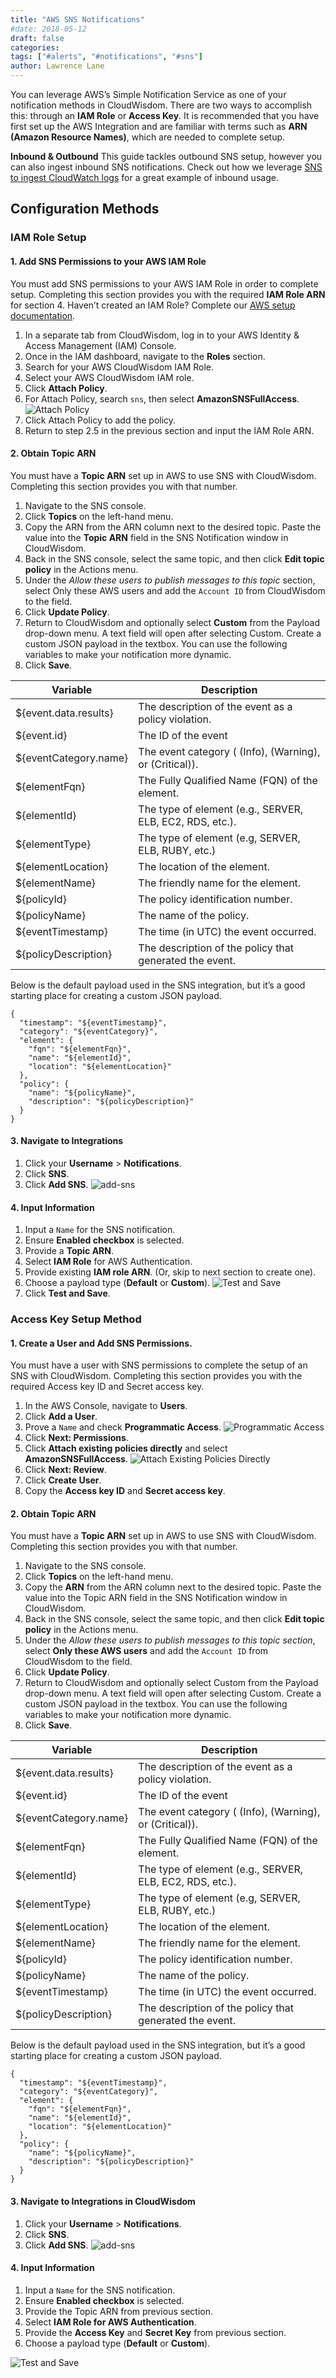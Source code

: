 ```yaml
---
title: "AWS SNS Notifications"
#date: 2018-05-12
draft: false
categories:
tags: ["#alerts", "#notifications", "#sns"]
author: Lawrence Lane
---
```


You can leverage AWS’s Simple Notification Service as one of your notification methods in CloudWisdom. There are two ways to accomplish this: through an **IAM Role** or **Access Key**. It is recommended that you have first set up the AWS Integration and are familiar with terms such as **ARN (Amazon Resource Names)**, which are needed to complete setup.


**Inbound & Outbound**
This guide tackles outbound SNS setup, however you can also ingest inbound SNS notifications. Check out how we leverage [SNS to ingest CloudWatch logs][1] for a great example of inbound usage.

## Configuration Methods

### IAM Role Setup

#### 1. Add SNS Permissions to your AWS IAM Role
You must add SNS permissions to your AWS IAM Role in order to complete setup. Completing this section provides you with the required **IAM Role ARN** for section 4. Haven’t created an IAM Role? Complete our [AWS setup documentation][2].

1. In a separate tab from CloudWisdom, log in to your AWS Identity & Access Management (IAM) Console.
2. Once in the IAM dashboard, navigate to the **Roles** section.
3. Search for your AWS CloudWisdom IAM Role.
4. Select your AWS CloudWisdom IAM role.
5. Click **Attach Policy**.
6. For Attach Policy, search `sns`, then select **AmazonSNSFullAccess**.
![Attach Policy](/images/notifications-aws-sns/attach-policy.png)
7. Click Attach Policy to add the policy.
8. Return to step 2.5 in the previous section and input the IAM Role ARN.

#### 2. Obtain Topic ARN
You must have a **Topic ARN** set up in AWS to use SNS with CloudWisdom. Completing this section provides you with that number.

1. Navigate to the SNS console.
2. Click **Topics** on the left-hand menu.
3. Copy the ARN from the ARN column next to the desired topic. Paste the value into the **Topic ARN** field in the SNS Notification window in CloudWisdom.
4. Back in the SNS console, select the same topic, and then click **Edit topic policy** in the Actions menu.
5. Under the _Allow these users to publish messages to this topic_ section, select Only these AWS users and add the `Account ID` from CloudWisdom to the field.
6. Click **Update Policy**.
7. Return to CloudWisdom and optionally select **Custom** from the Payload drop-down menu. A text field will open after selecting Custom. Create a custom JSON payload in the textbox. You can use the following variables to make your notification more dynamic.
8. Click **Save**.

| Variable              | Description                                              |
|-----------------------|----------------------------------------------------------|
| ${event.data.results} | The description of the event as a policy violation.      |
| ${event.id}           | The ID of the event                                      |
| ${eventCategory.name} | The event category ( (Info), (Warning), or (Critical)).  |
| ${elementFqn}         | The Fully Qualified Name (FQN) of the element.           |
| ${elementId}          | The type of element (e.g., SERVER, ELB, EC2, RDS, etc.). |
| ${elementType}        | The type of element (e.g, SERVER, ELB, RUBY, etc.)       |
| ${elementLocation}    | The location of the element.                             |
| ${elementName}        | The friendly name for the element.                       |
| ${policyId}           | The policy identification number.                        |
| ${policyName}         | The name of the policy.                                  |
| ${eventTimestamp}     | The time (in UTC) the event occurred.                    |
| ${policyDescription}  | The description of the policy that generated the event.  |

Below is the default payload used in the SNS integration, but it’s a good starting place for creating a custom JSON payload.

```
{
  "timestamp": "${eventTimestamp}",
  "category": "${eventCategory}",
  "element": {
    "fqn": "${elementFqn}",
    "name": "${elementId}",
    "location": "${elementLocation}"
  },
  "policy": {
    "name": "${policyName}",
    "description": "${policyDescription}"
  }
}
```

#### 3. Navigate to Integrations
1. Click your **Username** > **Notifications**.
2. Click **SNS**.
3. Click **Add SNS**.
![add-sns](/images/notifications-aws-sns/add-sns.png)

#### 4. Input Information
1. Input a `Name` for the SNS notification.
2. Ensure **Enabled checkbox** is selected.
3. Provide a **Topic ARN**.
4. Select **IAM Role** for AWS Authentication.
5. Provide existing **IAM role ARN**. (Or, skip to next section to create one).
6. Choose a payload type (**Default** or **Custom**).
![Test and Save](/images/notifications-aws-sns/test-and-save.png)
7. Click **Test and Save**.

### Access Key Setup Method

#### 1. Create a User and **Add SNS Permissions**.
You must have a user with SNS permissions to complete the setup of an SNS with CloudWisdom. Completing this section provides you with the required Access key ID and Secret access key.
1. In the AWS Console, navigate to **Users**.
2. Click **Add a User**.
3. Prove a `Name` and check **Programmatic Access**.
![Programmatic Access](/images/notifications-aws-sns/programmatic-access.png)
4. Click **Next: Permissions**.
5. Click **Attach existing policies directly** and select **AmazonSNSFullAccess**.
![Attach Existing Policies Directly](/images/notifications-aws-sns/attach-existing-policies-directly.png)
6. Click **Next: Review**.
7. Click **Create User**.
8. Copy the **Access key ID** and **Secret access key**.

#### 2. Obtain Topic ARN
You must have a **Topic ARN** set up in AWS to use SNS with CloudWisdom. Completing this section provides you with that number.

1. Navigate to the SNS console.
2. Click **Topics** on the left-hand menu.
3. Copy the **ARN** from the ARN column next to the desired topic. Paste the value into the Topic ARN field in the SNS Notification window in CloudWisdom.
4. Back in the SNS console, select the same topic, and then click **Edit topic policy** in the Actions menu.
5. Under the _Allow these users to publish messages to this topic section_, select **Only these AWS users** and add the `Account ID` from CloudWisdom to the field.
6. Click **Update Policy**.
7. Return to CloudWisdom and optionally select Custom from the Payload drop-down menu. A text field will open after selecting Custom. Create a custom JSON payload in the textbox. You can use the following variables to make your notification more dynamic.
8. Click **Save**.

| Variable              | Description                                              |
|-----------------------|----------------------------------------------------------|
| ${event.data.results} | The description of the event as a policy violation.      |
| ${event.id}           | The ID of the event                                      |
| ${eventCategory.name} | The event category ( (Info), (Warning), or (Critical)).  |
| ${elementFqn}         | The Fully Qualified Name (FQN) of the element.           |
| ${elementId}          | The type of element (e.g., SERVER, ELB, EC2, RDS, etc.). |
| ${elementType}        | The type of element (e.g, SERVER, ELB, RUBY, etc.)       |
| ${elementLocation}    | The location of the element.                             |
| ${elementName}        | The friendly name for the element.                       |
| ${policyId}           | The policy identification number.                        |
| ${policyName}         | The name of the policy.                                  |
| ${eventTimestamp}     | The time (in UTC) the event occurred.                    |
| ${policyDescription}  | The description of the policy that generated the event.  |

Below is the default payload used in the SNS integration, but it’s a good starting place for creating a custom JSON payload.

```
{
  "timestamp": "${eventTimestamp}",
  "category": "${eventCategory}",
  "element": {
    "fqn": "${elementFqn}",
    "name": "${elementId}",
    "location": "${elementLocation}"
  },
  "policy": {
    "name": "${policyName}",
    "description": "${policyDescription}"
  }
}
```

#### 3. Navigate to Integrations in CloudWisdom
1. Click your **Username** > **Notifications**.
2. Click **SNS**.
3. Click **Add SNS**.
![add-sns](/images/notifications-aws-sns/add-sns.png)

#### 4. Input Information
1. Input a `Name` for the SNS notification.
2. Ensure **Enabled checkbox** is selected.
3. Provide the Topic ARN from previous section.
4. Select **IAM Role for AWS Authentication**.
5. Provide the **Access Key** and **Secret Key** from previous section.
6. Choose a payload type (**Default** or **Custom**).

![Test and Save](/images/notifications-aws-sns/test-and-save.png)

[1]: /capacity-monitoring/events/cloudwatch-events
[2]: /integrations/aws-integration/aws-iam-installation
